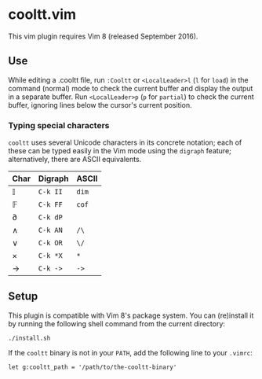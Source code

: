 # cooltt.vim

This vim plugin requires Vim 8 (released September 2016).

## Use

While editing a .cooltt file, run `:Cooltt` or `<LocalLeader>l` (`l` for `load`)
in the command (normal) mode to check the current buffer and display the output
in a separate buffer. Run `<LocalLeader>p` (`p` for `partial`) to check the
current buffer, ignoring lines below the cursor's current position.

### Typing special characters

`cooltt` uses several Unicode characters in its concrete notation; each of these
can be typed easily in the Vim mode using the `digraph` feature; alternatively,
there are ASCII equivalents.

| Char | Digraph   | ASCII |
|------|-----------|-------|
| 𝕀    | `C-k II`  | `dim` |
| 𝔽    | `C-k FF`  | `cof` |
| ∂    | `C-k dP`  |       |
| ∧    | `C-k AN`  | `/\`  |
| ∨    | `C-k OR`  | `\/`  |
| ×    | `C-k *X`  | `*`   |
| →    | `C-k ->`  | `->`  |

## Setup

This plugin is compatible with Vim 8's package system. You can (re)install it by
running the following shell command from the current directory:

    ./install.sh

If the `cooltt` binary is not in your `PATH`, add the following line to your
`.vimrc`:

    let g:cooltt_path = '/path/to/the-cooltt-binary'
